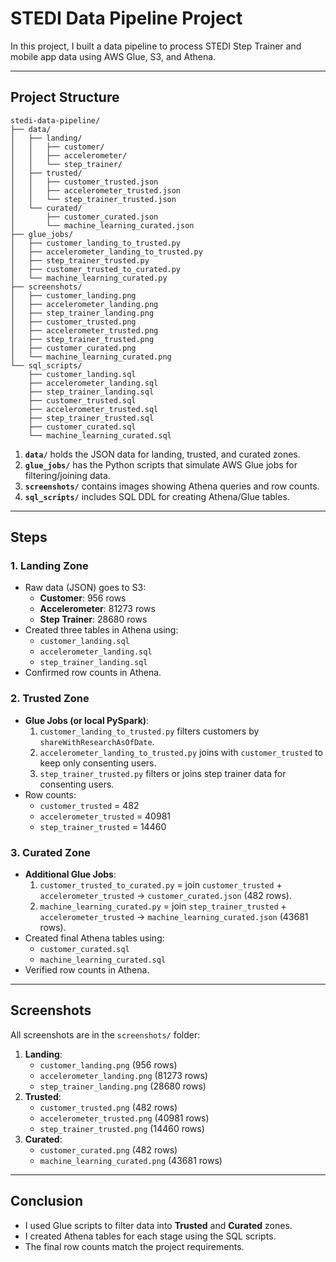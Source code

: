 # STEDI Data Pipeline Project

In this project, I built a data pipeline to process STEDI Step Trainer and mobile app data using AWS Glue, S3, and Athena. 

---

## Project Structure

```
stedi-data-pipeline/
├── data/
│   ├── landing/
│   │   ├── customer/
│   │   ├── accelerometer/
│   │   └── step_trainer/
│   ├── trusted/
│   │   ├── customer_trusted.json
│   │   ├── accelerometer_trusted.json
│   │   └── step_trainer_trusted.json
│   └── curated/
│       ├── customer_curated.json
│       └── machine_learning_curated.json
├── glue_jobs/
│   ├── customer_landing_to_trusted.py
│   ├── accelerometer_landing_to_trusted.py
│   ├── step_trainer_trusted.py
│   ├── customer_trusted_to_curated.py
│   └── machine_learning_curated.py
├── screenshots/
│   ├── customer_landing.png
│   ├── accelerometer_landing.png
│   ├── step_trainer_landing.png
│   ├── customer_trusted.png
│   ├── accelerometer_trusted.png
│   ├── step_trainer_trusted.png
│   ├── customer_curated.png
│   └── machine_learning_curated.png
└── sql_scripts/
    ├── customer_landing.sql
    ├── accelerometer_landing.sql
    ├── step_trainer_landing.sql
    ├── customer_trusted.sql
    ├── accelerometer_trusted.sql
    ├── step_trainer_trusted.sql
    ├── customer_curated.sql
    └── machine_learning_curated.sql
```

1. **`data/`** holds the JSON data for landing, trusted, and curated zones.  
2. **`glue_jobs/`** has the Python scripts that simulate AWS Glue jobs for filtering/joining data.  
3. **`screenshots/`** contains images showing Athena queries and row counts.  
4. **`sql_scripts/`** includes SQL DDL for creating Athena/Glue tables.

---

## Steps

### 1. Landing Zone
- Raw data (JSON) goes to S3:
  - **Customer**: 956 rows
  - **Accelerometer**: 81273 rows
  - **Step Trainer**: 28680 rows
- Created three tables in Athena using:
  - `customer_landing.sql`
  - `accelerometer_landing.sql`
  - `step_trainer_landing.sql`
- Confirmed row counts in Athena.

### 2. Trusted Zone
- **Glue Jobs (or local PySpark)**:
  1. `customer_landing_to_trusted.py` filters customers by `shareWithResearchAsOfDate`.
  2. `accelerometer_landing_to_trusted.py` joins with `customer_trusted` to keep only consenting users.
  3. `step_trainer_trusted.py` filters or joins step trainer data for consenting users.
- Row counts:
  - `customer_trusted` = 482
  - `accelerometer_trusted` = 40981
  - `step_trainer_trusted` = 14460

### 3. Curated Zone
- **Additional Glue Jobs**:
  1. `customer_trusted_to_curated.py` = join `customer_trusted` + `accelerometer_trusted` → `customer_curated.json` (482 rows).
  2. `machine_learning_curated.py` = join `step_trainer_trusted` + `accelerometer_trusted` → `machine_learning_curated.json` (43681 rows).
- Created final Athena tables using:
  - `customer_curated.sql`
  - `machine_learning_curated.sql`
- Verified row counts in Athena.

---

## Screenshots

All screenshots are in the `screenshots/` folder:
1. **Landing**: 
   - `customer_landing.png` (956 rows)
   - `accelerometer_landing.png` (81273 rows)
   - `step_trainer_landing.png` (28680 rows)
2. **Trusted**:
   - `customer_trusted.png` (482 rows)
   - `accelerometer_trusted.png` (40981 rows)
   - `step_trainer_trusted.png` (14460 rows)
3. **Curated**:
   - `customer_curated.png` (482 rows)
   - `machine_learning_curated.png` (43681 rows)

---

## Conclusion

- I used Glue scripts to filter data into **Trusted** and **Curated** zones.
- I created Athena tables for each stage using the SQL scripts.
- The final row counts match the project requirements. 

